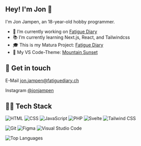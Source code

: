 <!-- **jonjampen/jonjampen** is a ✨ _special_ ✨ repository because its `README.md` (this file) appears on your GitHub profile. -->

## Hey! I'm Jon 👋
I'm Jon Jampen, an 18-year-old hobby programmer.

- 🔭 I’m currently working on [Fatigue Diary](https://github.com/jonjampen/fatigue-diary)
- 📚 I’m currently learning Next.js, React, and Tailwindcss
- 🎓 This is my Matura Project: [Fatigue Diary](https://github.com/jonjampen/fatigue-diary)
- 🌄 My VS Code-Theme: [Mountain Sunset](https://github.com/jonjampen/mountain-sunset-vscode-theme)

## 📝 Get in touch
E-Mail [jon.jampen@fatiguediary.ch](mailto:jon.jampen@fatiguediary.ch)

Instagram [@jonjampen](https://www.instagram.com/jonjampen)

## 👨‍💻 Tech Stack
<img src="https://img.shields.io/badge/-HTML-1C1C1C?logo=HTML5&logoColor=&style=for-the-badge" alt="HTML"/> <img src="https://img.shields.io/badge/-CSS-1C1C1C?logo=CSS3&logoColor=1572B6&style=for-the-badge" alt="CSS"/>
<img src="https://img.shields.io/badge/-JavaScript-1C1C1C?logo=Javascript&logoColor=&style=for-the-badge" alt="JavaScript"/>
<img src="https://img.shields.io/badge/-PHP-1C1C1C?logo=PHP&logoColor=&style=for-the-badge" alt="PHP"/>
<img src="https://img.shields.io/badge/-Svelte-1C1C1C?logo=Svelte&logoColor=&style=for-the-badge" alt="Svelte"/>
<img src="https://img.shields.io/badge/-TailwindCSS-1C1C1C?logo=TailwindCSS&logoColor=&style=for-the-badge" alt="Tailwind CSS"/>

<img src="https://img.shields.io/badge/-Git-1C1C1C?logo=Git&logoColor=&style=for-the-badge" alt="Git"/> <img src="https://img.shields.io/badge/-Figma-1C1C1C?logo=Figma&logoColor=&style=for-the-badge" alt="Figma"/>
<img src="https://img.shields.io/badge/-VS%20Code-1C1C1C?logo=Visual%20Studio%20Code&logoColor=007ACC&style=for-the-badge" alt="Visual Studio Code"/>

![Top Languages](https://github-readme-stats.vercel.app/api/top-langs/?username=jonjampen&layout=compact)
